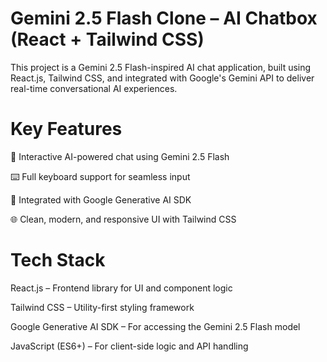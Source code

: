 # Gemini 2.5 Flash Clone – AI Chatbox (React + Tailwind CSS)

This project is a Gemini 2.5 Flash-inspired AI chat application, built using React.js, Tailwind CSS, and integrated with Google's Gemini API to deliver real-time conversational AI experiences.

# Key Features
💬 Interactive AI-powered chat using Gemini 2.5 Flash

⌨️ Full keyboard support for seamless input

📡 Integrated with Google Generative AI SDK


🌐 Clean, modern, and responsive UI with Tailwind CSS



# Tech Stack
React.js – Frontend library for UI and component logic

Tailwind CSS – Utility-first styling framework

Google Generative AI SDK – For accessing the Gemini 2.5 Flash model

JavaScript (ES6+) – For client-side logic and API handling


<!-- 🧠 Maintains conversation history using Gemini's chat session -->
<!-- 🌙 Optional dark mode support -->